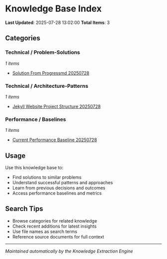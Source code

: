 # Knowledge Base Index
**Last Updated**: 2025-07-28 13:02:00
**Total Items**: 3

## Categories

### Technical / Problem-Solutions
*1 items*

- [Solution From Progressmd 20250728](technical/problem-solutions/solution-from-progressmd-20250728.md)

### Technical / Architecture-Patterns
*1 items*

- [Jekyll Website Project Structure 20250728](technical/architecture-patterns/jekyll-website-project-structure-20250728.md)

### Performance / Baselines
*1 items*

- [Current Performance Baseline 20250728](performance/baselines/current-performance-baseline-20250728.md)


## Usage

Use this knowledge base to:
- Find solutions to similar problems
- Understand successful patterns and approaches
- Learn from previous decisions and outcomes
- Access performance baselines and metrics

## Search Tips

- Browse categories for related knowledge
- Check recent additions for latest insights
- Use file names as search terms
- Reference source documents for full context

---
*Maintained automatically by the Knowledge Extraction Engine*
